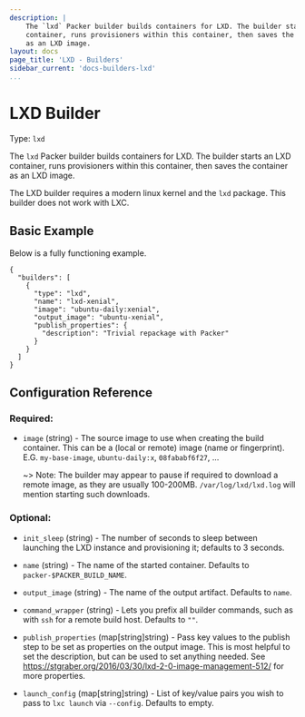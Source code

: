 ```yaml
---
description: |
    The `lxd` Packer builder builds containers for LXD. The builder starts an LXD
    container, runs provisioners within this container, then saves the container
    as an LXD image.
layout: docs
page_title: 'LXD - Builders'
sidebar_current: 'docs-builders-lxd'
...
```


# LXD Builder

Type: `lxd`

The `lxd` Packer builder builds containers for LXD. The builder starts an LXD
container, runs provisioners within this container, then saves the container
as an LXD image.

The LXD builder requires a modern linux kernel and the `lxd` package.
This builder does not work with LXC.

## Basic Example

Below is a fully functioning example.

``` {.javascript}
{
  "builders": [
    {
      "type": "lxd",
      "name": "lxd-xenial",
      "image": "ubuntu-daily:xenial",
      "output_image": "ubuntu-xenial",
      "publish_properties": {
        "description": "Trivial repackage with Packer"
      }
    }
  ]
}
```


## Configuration Reference

### Required:

-  `image` (string) - The source image to use when creating the build
   container. This can be a (local or remote) image (name or fingerprint). E.G.
   `my-base-image`, `ubuntu-daily:x`, `08fababf6f27`, ...

    ~&gt; Note: The builder may appear to pause if required to download
    a remote image, as they are usually 100-200MB. `/var/log/lxd/lxd.log` will
    mention starting such downloads.

### Optional:

-  `init_sleep` (string) - The number of seconds to sleep between launching the
   LXD instance and provisioning it; defaults to 3 seconds.

-  `name` (string) - The name of the started container. Defaults to
   `packer-$PACKER_BUILD_NAME`.

-  `output_image` (string) - The name of the output artifact. Defaults to
   `name`.

-  `command_wrapper` (string) - Lets you prefix all builder commands, such as
   with `ssh` for a remote build host. Defaults to `""`.

-  `publish_properties` (map[string]string) - Pass key values to the publish
   step to be set as properties on the output image. This is most helpful to
   set the description, but can be used to set anything needed.
   See https://stgraber.org/2016/03/30/lxd-2-0-image-management-512/
   for more properties.
   
-  `launch_config` (map[string]string) - List of key/value pairs you wish to
   pass to `lxc launch` via `--config`. Defaults to empty.
